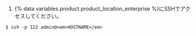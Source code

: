 1. {% data variables.product.product_location_enterprise %}にSSHでアクセスしてください。
```shell
$ ssh -p 122 admin@<em>HOSTNAME</em>
```
